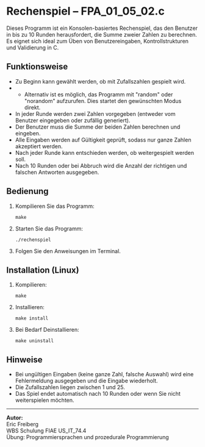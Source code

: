 # Rechenspiel – FPA_01_05_02.c

Dieses Programm ist ein Konsolen-basiertes Rechenspiel, das den Benutzer in bis zu 10 Runden herausfordert, die Summe zweier Zahlen zu berechnen. Es eignet sich ideal zum Üben von Benutzereingaben, Kontrollstrukturen und Validierung in C.

## Funktionsweise

- Zu Beginn kann gewählt werden, ob mit Zufallszahlen gespielt wird.
- - Alternativ ist es möglich, das Programm mit "random" oder "norandom" aufzurufen. Dies startet den gewünschten Modus direkt.
- In jeder Runde werden zwei Zahlen vorgegeben (entweder vom Benutzer eingegeben oder zufällig generiert).
- Der Benutzer muss die Summe der beiden Zahlen berechnen und eingeben.
- Alle Eingaben werden auf Gültigkeit geprüft, sodass nur ganze Zahlen akzeptiert werden.
- Nach jeder Runde kann entschieden werden, ob weitergespielt werden soll.
- Nach 10 Runden oder bei Abbruch wird die Anzahl der richtigen und falschen Antworten ausgegeben.

## Bedienung

1. Kompilieren Sie das Programm:
   ```
   make
   ```
2. Starten Sie das Programm:
   ```
   ./rechenspiel
   ```
3. Folgen Sie den Anweisungen im Terminal.

## Installation (Linux)

1. Kompilieren:
   ```
   make
   ```

2. Installieren:
   ```
   make install
   ```

3. Bei Bedarf Deinstallieren:

   ```
   make uninstall
   ```

## Hinweise

- Bei ungültigen Eingaben (keine ganze Zahl, falsche Auswahl) wird eine Fehlermeldung ausgegeben und die Eingabe wiederholt.
- Die Zufallszahlen liegen zwischen 1 und 25.
- Das Spiel endet automatisch nach 10 Runden oder wenn Sie nicht weiterspielen möchten.

---

**Autor:**  
Eric Freiberg  
WBS Schulung FIAE US_IT_74.4  
Übung: Programmiersprachen und prozedurale Programmierung
